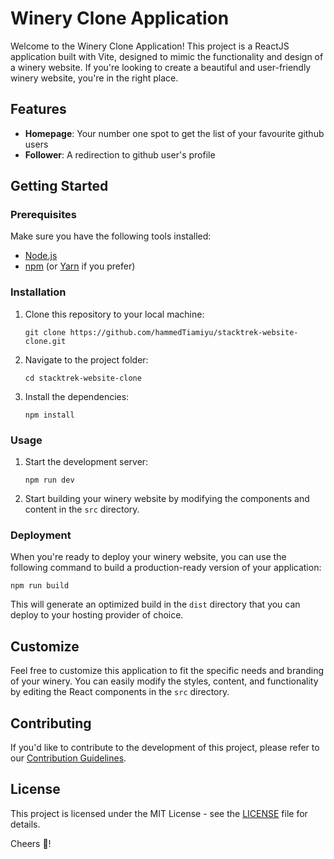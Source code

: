 # Winery Clone Application

Welcome to the Winery Clone Application! This project is a ReactJS application built with Vite, designed to mimic the functionality and design of a winery website. If you're looking to create a beautiful and user-friendly winery website, you're in the right place.

## Features

- **Homepage**: Your number one spot to get the list of your favourite github users
- **Follower**: A redirection to github user's profile


## Getting Started

### Prerequisites

Make sure you have the following tools installed:

- [Node.js](https://nodejs.org/)
- [npm](https://www.npmjs.com/) (or [Yarn](https://yarnpkg.com/) if you prefer)

### Installation

1. Clone this repository to your local machine:

   ```shell
   git clone https://github.com/hammedTiamiyu/stacktrek-website-clone.git
   ```

2. Navigate to the project folder:

   ```shell
   cd stacktrek-website-clone
   ```

3. Install the dependencies:

   ```shell
   npm install
   ```

### Usage

1. Start the development server:

   ```shell
   npm run dev
   ```

2. Start building your winery website by modifying the components and content in the `src` directory.

### Deployment

When you're ready to deploy your winery website, you can use the following command to build a production-ready version of your application:

```shell
npm run build
```

This will generate an optimized build in the `dist` directory that you can deploy to your hosting provider of choice.

## Customize

Feel free to customize this application to fit the specific needs and branding of your winery. You can easily modify the styles, content, and functionality by editing the React components in the `src` directory.

## Contributing

If you'd like to contribute to the development of this project, please refer to our [Contribution Guidelines](CONTRIBUTING.md).

## License

This project is licensed under the MIT License - see the [LICENSE](LICENSE) file for details.


Cheers 🍷!